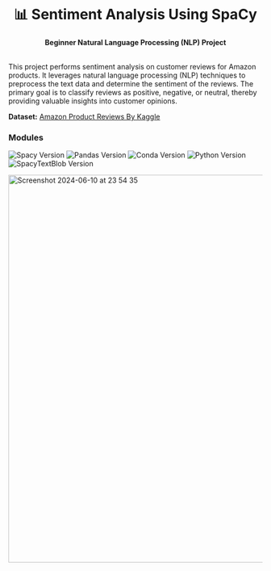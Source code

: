<div align="center">
  <br>
  <h1>📊 Sentiment Analysis Using SpaCy</h1>
  <strong>Beginner Natural Language Processing (NLP) Project</strong>
</div>
<br>

This project performs sentiment analysis on customer reviews for Amazon products. It leverages natural language processing (NLP)
techniques to preprocess the text data and determine the sentiment of the reviews. The primary goal is to classify reviews as positive,
negative, or neutral, thereby providing valuable insights into customer opinions.

**Dataset:** [Amazon Product Reviews By Kaggle](https://www.kaggle.com/datasets/datafiniti/consumer-reviews-of-amazon-products)

### Modules
![Spacy Version](https://img.shields.io/badge/spacy-v3.7.2-blue)
![Pandas Version](https://img.shields.io/badge/pandas-v2.2.2-blue)
![Conda Version](https://img.shields.io/badge/conda-v24.5.0-blue)
![Python Version](https://img.shields.io/badge/python-v3.12.2-blue)
![SpacyTextBlob Version](https://img.shields.io/badge/spacytextblob-v4.0.0-blue)

  
<img width="768" alt="Screenshot 2024-06-10 at 23 54 35" src="https://github.com/EroldGjoka/Sentiment_Analysis/assets/162522371/e5a24abc-3cf2-4591-a160-824de64b4ddd">
